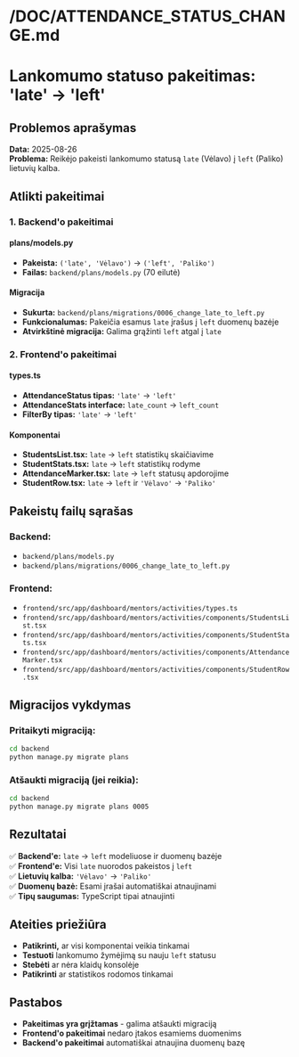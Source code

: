 # /DOC/ATTENDANCE_STATUS_CHANGE.md

# Lankomumo statuso pakeitimas: 'late' → 'left'

## Problemos aprašymas

**Data:** 2025-08-26  
**Problema:** Reikėjo pakeisti lankomumo statusą `late` (Vėlavo) į `left` (Paliko) lietuvių kalba.

## Atlikti pakeitimai

### 1. Backend'o pakeitimai

#### plans/models.py
- **Pakeista:** `('late', 'Vėlavo')` → `('left', 'Paliko')`
- **Failas:** `backend/plans/models.py` (70 eilutė)

#### Migracija
- **Sukurta:** `backend/plans/migrations/0006_change_late_to_left.py`
- **Funkcionalumas:** Pakeičia esamus `late` įrašus į `left` duomenų bazėje
- **Atvirkštinė migracija:** Galima grąžinti `left` atgal į `late`

### 2. Frontend'o pakeitimai

#### types.ts
- **AttendanceStatus tipas:** `'late'` → `'left'`
- **AttendanceStats interface:** `late_count` → `left_count`
- **FilterBy tipas:** `'late'` → `'left'`

#### Komponentai
- **StudentsList.tsx:** `late` → `left` statistikų skaičiavime
- **StudentStats.tsx:** `late` → `left` statistikų rodyme
- **AttendanceMarker.tsx:** `late` → `left` statusų apdorojime
- **StudentRow.tsx:** `late` → `left` ir `'Vėlavo'` → `'Paliko'`

## Pakeistų failų sąrašas

### Backend:
- `backend/plans/models.py`
- `backend/plans/migrations/0006_change_late_to_left.py`

### Frontend:
- `frontend/src/app/dashboard/mentors/activities/types.ts`
- `frontend/src/app/dashboard/mentors/activities/components/StudentsList.tsx`
- `frontend/src/app/dashboard/mentors/activities/components/StudentStats.tsx`
- `frontend/src/app/dashboard/mentors/activities/components/AttendanceMarker.tsx`
- `frontend/src/app/dashboard/mentors/activities/components/StudentRow.tsx`

## Migracijos vykdymas

### Pritaikyti migraciją:
```bash
cd backend
python manage.py migrate plans
```

### Atšaukti migraciją (jei reikia):
```bash
cd backend
python manage.py migrate plans 0005
```

## Rezultatai

✅ **Backend'e:** `late` → `left` modeliuose ir duomenų bazėje  
✅ **Frontend'e:** Visi `late` nuorodos pakeistos į `left`  
✅ **Lietuvių kalba:** `'Vėlavo'` → `'Paliko'`  
✅ **Duomenų bazė:** Esami įrašai automatiškai atnaujinami  
✅ **Tipų saugumas:** TypeScript tipai atnaujinti  

## Ateities priežiūra

- **Patikrinti,** ar visi komponentai veikia tinkamai
- **Testuoti** lankomumo žymėjimą su nauju `left` statusu
- **Stebėti** ar nėra klaidų konsolėje
- **Patikrinti** ar statistikos rodomos tinkamai

## Pastabos

- **Pakeitimas yra grįžtamas** - galima atšaukti migraciją
- **Frontend'o pakeitimai** nedaro įtakos esamiems duomenims
- **Backend'o pakeitimai** automatiškai atnaujina duomenų bazę
